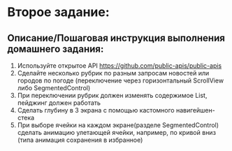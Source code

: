 #  Второе задание:

##  Описание/Пошаговая инструкция выполнения домашнего задания:

1. Используйте открытое API https://github.com/public-apis/public-apis
2. Сделайте несколько рубрик по разным запросам новостей или городов по погоде (переключение через горизонтальный ScrollView либо SegmentedControl)
3. При переключении рубрик должен изменять содержимое List, пейджинг должен работать
4. Сделать глубину в 3 экрана с помощью кастомного навигейшен-стека
5. При выборе ячейки на каждом экране(разделе SegmentedControl) сделать анимацию улетающей ячейки, например, по кривой вниз (типа анимация сохранения в избранное)